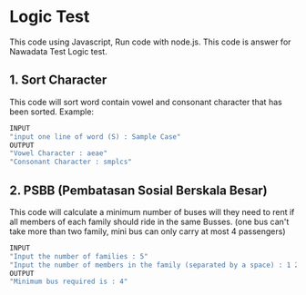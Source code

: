 # Logic Test
This code using Javascript, Run code with node.js. This code is answer for Nawadata Test Logic test.

## 1. Sort Character
This code will sort word contain vowel and consonant character that has been sorted. Example:
```javascript
INPUT
"input one line of word (S) : Sample Case"
OUTPUT
"Vowel Character : aeae"
"Consonant Character : smplcs"
```

## 2. PSBB (Pembatasan Sosial Berskala Besar)
This code will calculate a minimum number of buses will they need to rent if all members of each family should ride in the same Busses. (one bus can't take more than two family, mini bus can only carry at most 4 passengers)
```javascript
INPUT
"Input the number of families : 5"
"Input the number of members in the family (​separated by a space) ​: 1 2 4 3 3"
OUTPUT
"Minimum bus required is : 4"